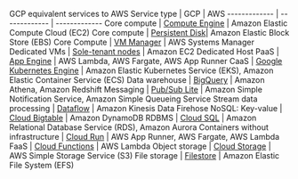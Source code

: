 GCP equivalent services to AWS 
Service type | GCP  | AWS
------------- | ------------- | -------------
Core compute	| [Compute Engine](https://cloud.google.com/compute)  | Amazon Elastic Compute Cloud (EC2)
Core compute	| [Persistent Disk](https://cloud.google.com/persistent-disk)| Amazon Elastic Block Store (EBS)
Core Compute  | [VM Manager](https://cloud.google.com/compute/docs/vm-manager)  | AWS Systems Manager
Dedicated VMs | [Sole-tenant nodes](https://cloud.google.com/compute/docs/nodes/sole-tenant-nodes) | Amazon EC2 Dedicated Host
PaaS | [App Engine](https://cloud.google.com/appengine) | AWS Lambda, AWS Fargate, AWS App Runner
CaaS | [Google Kubernetes Engine](https://cloud.google.com/kubernetes-engine) | Amazon Elastic Kubernetes Service (EKS), Amazon Elastic Container Service (ECS)
Data warehouse	| [BigQuery](https://cloud.google.com/bigquery) | Amazon Athena, Amazon Redshift
Messaging	| [Pub/Sub Lite](https://cloud.google.com/pubsub/lite/docs) | Amazon Simple Notification Service, Amazon Simple Queueing Service
Stream data processing	| [Dataflow](https://cloud.google.com/dataflow) | Amazon Kinesis Data Firehose
NoSQL: Key-value	| [Cloud Bigtable](https://cloud.google.com/bigtable) | Amazon DynamoDB
RDBMS	| [Cloud SQL](https://cloud.google.com/sql) | Amazon Relational Database Service (RDS), Amazon Aurora
Containers without infrastructure	| [Cloud Run](https://cloud.google.com/run) | AWS App Runner, AWS Fargate, AWS Lambda
FaaS	| [Cloud Functions](https://cloud.google.com/functions) | AWS Lambda
Object storage	| [Cloud Storage](https://cloud.google.com/storage) | AWS Simple Storage Service (S3)
File storage	| [Filestore](https://cloud.google.com/filestore) | Amazon Elastic File System (EFS)

